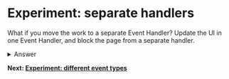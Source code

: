 # Experiment: separate handlers

What if you move the work to a separate Event Handler?  Update the UI in one Event Handler, and block the page from a separate handler.

<details>
<summary>Answer</summary>

```js
button.addEventListener("click", () => {
  score.incrementAndUpdateUI();
});
  
button.addEventListener("click", () => {
  blockFor(1000);
});
```
</details>

**Next: [Experiment: different event types](https://github.com/verlok/inp-workshop/blob/main/guide/5-different-event-types.md)**
